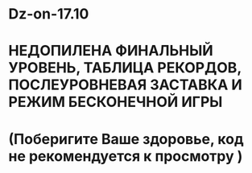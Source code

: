 # Dz-on-17.10
# НЕДОПИЛЕНА ФИНАЛЬНЫЙ УРОВЕНЬ, ТАБЛИЦА РЕКОРДОВ, ПОСЛЕУРОВНЕВАЯ ЗАСТАВКА И РЕЖИМ БЕСКОНЕЧНОЙ ИГРЫ
# (Поберигите Ваше здоровье, код не рекомендуется к просмотру )
